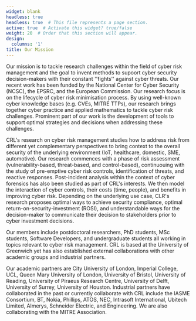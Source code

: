```yaml
---
widget: blank
headless: true
headless: true  # This file represents a page section.
active: true  # Activate this widget? true/false
weight: 20  # Order that this section will appear.
design:
  columns: '1'
title: Our Mission
---
```

Our mission is to tackle research challenges within the field of cyber risk management and the goal to invent methods to supoort cyber security decision-makers with their constant ''fights'' against cyber threats. Our recent work has been funded by the National Center for Cyber Security (NCSC), the EPSRC, and the European Commission. Our research focus is on the lifecycle of cyber risk minimisation process. By using well-known cyber knowledge bases (e.g. CVEs, MITRE TTPs), our research brings together cyber practice and applied mathematics to tackle cyber risk challenges. Prominent part of our work is the development of tools to support optimal strategies and decisions when addressing these challenges.

CRL's research on cyber risk management studies how to address risk from different yet complementary perspectives to bring context to the overall security of the underlying environment (IoT, healthcare, domestic, SME, automotive). Our research commences with a phase of risk assessment (vulnerability-based, threat-based, and control-based), continuouing with the study of pre-emptive cyber risk controls, identification of threats, and reactive responses. Post-incident analysis within the context of cyber forensics has also been studied as part of CRL's interests. We then model the interaction of cyber controls, their costs (time, people), and benefits in improving cyber risk. Depending on the underlying use case, CLR's research proposes optimal ways to achieve security compliance, optimal return-on-security-investment (ROSI), and understandable ways for the decision-maker to communicate their decision to stakeholders prior to cyber investment decisions.

Our members include postdoctoral researchers, PhD students, MSc students, Software Developers, and undergraduate students all working in topics relevant to cyber risk management. CRL is based at the University of Greenwich yet has also established external collaborations with other academic groups and industrial partners.

Our academic partners are City University of London, Imperial College, UCL, Queen Mary University of London, University of Bristol, University of Reading, University of Piraeus Research Centre, University of Delft, University of Surrey, University of Houston. Industrial partners have collaborated in the past or currently collaborate with CRL include the IASME Consortium, BT, Nokia, Phillips, ATOS, NEC, Intrasoft International, Ubitech Limited, Almerys, Schneider Electric, and Engineering. We are also collaborating with the MITRE Association.
